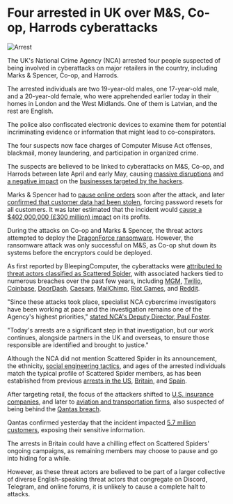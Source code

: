 # Four arrested in UK over M&S, Co-op, Harrods cyberattacks

![Arrest](https://www.bleepstatic.com/content/hl-images/2022/10/28/law-enforcement-arrest-bright.jpg)

The UK's National Crime Agency (NCA) arrested four people suspected of being involved in cyberattacks on major retailers in the country, including Marks & Spencer, Co-op, and Harrods.

The arrested individuals are two 19-year-old males, one 17-year-old male, and a 20-year-old female, who were apprehended earlier today in their homes in London and the West Midlands. One of them is Latvian, and the rest are English.

The police also confiscated electronic devices to examine them for potential incriminating evidence or information that might lead to co-conspirators.

The four suspects now face charges of Computer Misuse Act offenses, blackmail, money laundering, and participation in organized crime.

The suspects are believed to be linked to cyberattacks on M&S, Co-op, and Harrods between late April and early May, causing [massive disruptions](https://www.bleepingcomputer.com/news/security/marks-and-spencer-confirms-a-cyberattack-as-customers-face-delayed-orders/) and [a negative impact](https://www.bleepingcomputer.com/news/security/uk-retailer-co-op-shuts-down-some-it-systems-after-hack-attempt/) on the [businesses targeted by the hackers](https://www.bleepingcomputer.com/news/security/harrods-the-next-uk-retailer-targeted-in-a-cyberattack/).

Marks & Spencer had to [pause online orders](https://www.bleepingcomputer.com/news/security/marks-and-spencer-pauses-online-orders-after-cyberattack/) soon after the attack, and later [confirmed that customer data had been stolen](https://www.bleepingcomputer.com/news/security/mands-says-customer-data-stolen-in-cyberattack-forces-password-resets/), forcing password resets for all customers. It was later estimated that the incident would [cause a $402,000,000 (£300 million) impact](https://www.bleepingcomputer.com/news/security/marks-and-spencer-faces-402-million-profit-hit-after-cyberattack/) on its profits.

During the attacks on Co-op and Marks & Spencer, the threat actors attempted to deploy the [DragonForce ransomware](https://www.bleepingcomputer.com/news/security/co-op-confirms-data-theft-after-dragonforce-ransomware-claims-attack/). However, the ransomware attack was only successful on M&S, as Co-op shut down its systems before the encryptors could be deployed.

As first reported by BleepingComputer, the cyberattacks were [attributed to threat actors classified as Scattered Spider](https://www.bleepingcomputer.com/news/security/marks-and-spencer-breach-linked-to-scattered-spider-ransomware-attack/), with associated hackers tied to numerous breaches over the past few years, including [MGM](https://www.bleepingcomputer.com/news/security/mgm-casinos-esxi-servers-allegedly-encrypted-in-ransomware-attack/), [Twilio](https://www.bleepingcomputer.com/news/security/twilio-hackers-hit-over-130-orgs-in-massive-okta-phishing-attack/), [Coinbase](https://www.bleepingcomputer.com/news/security/coinbase-cyberattack-targeted-employees-with-fake-sms-alert/), [DoorDash](https://www.bleepingcomputer.com/news/security/doordash-discloses-new-data-breach-tied-to-twilio-hackers/), [Caesars](https://www.bleepingcomputer.com/news/security/caesars-entertainment-confirms-ransom-payment-customer-data-theft/), [MailChimp](https://www.bleepingcomputer.com/news/security/mailchimp-discloses-new-breach-after-employees-got-hacked/), [Riot Games](https://www.bleepingcomputer.com/news/security/riot-games-receives-ransom-demand-from-hackers-refuses-to-pay/), and [Reddit](https://www.bleepingcomputer.com/news/security/reddit-hackers-threaten-to-leak-data-stolen-in-february-breach/).

"Since these attacks took place, specialist NCA cybercrime investigators have been working at pace and the investigation remains one of the Agency's highest priorities," [stated NCA's Deputy Director, Paul Foster](https://www.nationalcrimeagency.gov.uk/news/retail-cyber-attacks-nca-arrest-four-for-attacks-on-m-s-co-op-and-harrods).

"Today's arrests are a significant step in that investigation, but our work continues, alongside partners in the UK and overseas, to ensure those responsible are identified and brought to justice."

Although the NCA did not mention Scattered Spider in its announcement, the ethnicity, [social engineering tactics](https://www.bleepingcomputer.com/news/security/mands-confirms-social-engineering-led-to-massive-ransomware-attack/), and ages of the arrested individuals match the typical profile of Scattered Spider members, as has been established from previous [arrests in the US](https://www.bleepingcomputer.com/news/security/us-arrests-scattered-spider-suspect-linked-to-telecom-hacks/), [Britain](https://www.bleepingcomputer.com/news/security/uk-arrests-suspected-scattered-spider-hacker-linked-to-mgm-attack/), and [Spain](https://www.bleepingcomputer.com/news/legal/alleged-scattered-spider-sim-swapper-arrested-in-spain/).

After targeting retail, the focus of the attackers shifted to [U.S. insurance companies](https://www.bleepingcomputer.com/news/security/google-warns-scattered-spider-hackers-now-target-us-insurance-companies/), and later to [aviation and transportation firms](https://www.bleepingcomputer.com/news/security/scattered-spider-hackers-shift-focus-to-aviation-transportation-firms/), also suspected of being behind the [Qantas breach](https://www.bleepingcomputer.com/news/security/qantas-discloses-cyberattack-amid-scattered-spider-aviation-breaches/).

Qantas confirmed yesterday that the incident impacted [5.7 million customers](https://www.bleepingcomputer.com/news/security/qantas-confirms-data-breach-impacts-57-million-customers/), exposing their sensitive information.

The arrests in Britain could have a chilling effect on Scattered Spiders' ongoing campaigns, as remaining members may choose to pause and go into hiding for a while.

However, as these threat actors are believed to be part of a larger collective of diverse English-speaking threat actors that congregate on Discord, Telegram, and online forums, it is unlikely to cause a complete halt to attacks.